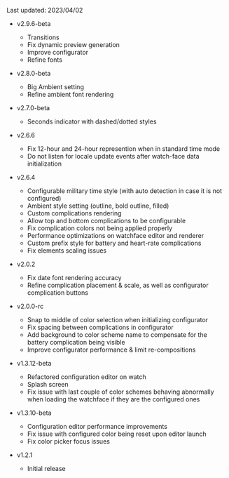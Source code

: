 Last updated: 2023/04/02

- v2.9.6-beta
  - Transitions
  - Fix dynamic preview generation
  - Improve configurator
  - Refine fonts

- v2.8.0-beta
  - Big Ambient setting
  - Refine ambient font rendering

- v2.7.0-beta
  - Seconds indicator with dashed/dotted styles

- v2.6.6
  - Fix 12-hour and 24-hour represention when in standard time mode
  - Do not listen for locale update events after watch-face data initialization

- v2.6.4
  - Configurable military time style (with auto detection in case it is not configured)
  - Ambient style setting (outline, bold outline, filled)
  - Custom complications rendering
  - Allow top and bottom complications to be configurable
  - Fix complication colors not being applied properly
  - Performance optimizations on watchface editor and renderer 
  - Custom prefix style for battery and heart-rate complications
  - Fix elements scaling issues

- v2.0.2
  - Fix date font rendering accuracy
  - Refine complication placement & scale, as well as configurator complication buttons

- v2.0.0-rc
  - Snap to middle of color selection when initializing configurator
  - Fix spacing between complications in configurator
  - Add background to color scheme name to compensate for the battery complication being visible
  - Improve configurator performance & limit re-compositions

- v1.3.12-beta
  - Refactored configuration editor on watch
  - Splash screen
  - Fix issue with last couple of color schemes behaving abnormally when loading the watchface if they are the configured ones

- v1.3.10-beta
  - Configuration editor performance improvements
  - Fix issue with configured color being reset upon editor launch
  - Fix color picker focus issues

- v1.2.1
  - Initial release
